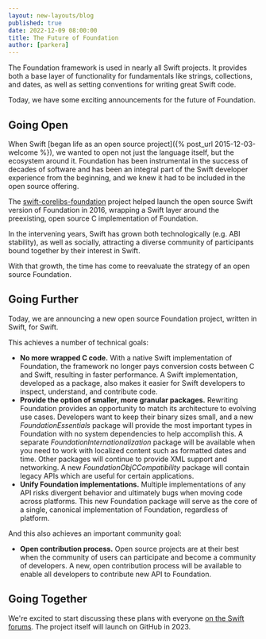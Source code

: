 ```yaml
---
layout: new-layouts/blog
published: true
date: 2022-12-09 08:00:00
title: The Future of Foundation
author: [parkera]
---
```


The Foundation framework is used in nearly all Swift projects. It provides both a base layer of functionality for fundamentals like strings, collections, and dates, as well as setting conventions for writing great Swift code.

Today, we have some exciting announcements for the future of Foundation.

## Going Open
When Swift [began life as an open source project]({% post_url 2015-12-03-welcome %}), we wanted to open not just the language itself, but the ecosystem around it. Foundation has been instrumental in the success of decades of software and has been an integral part of the Swift developer experience from the beginning, and we knew it had to be included in the open source offering.

The [swift-corelibs-foundation](https://github.com/swiftlang/swift-corelibs-foundation) project helped launch the open source Swift version of Foundation in 2016, wrapping a Swift layer around the preexisting, open source C implementation of Foundation.

In the intervening years, Swift has grown both technologically (e.g. ABI stability), as well as socially, attracting a diverse community of participants bound together by their interest in Swift.

With that growth, the time has come to reevaluate the strategy of an open source Foundation.

## Going Further
Today, we are announcing a new open source Foundation project, written in Swift, for Swift.

This achieves a number of technical goals:
* **No more wrapped C code.** With a native Swift implementation of Foundation, the framework no longer pays conversion costs between C and Swift, resulting in faster performance. A Swift implementation, developed as a package, also makes it easier for Swift developers to inspect, understand, and contribute code.
* **Provide the option of smaller, more granular packages.** Rewriting Foundation provides an opportunity to match its architecture to evolving use cases. Developers want to keep their binary sizes small, and a new _FoundationEssentials_ package will provide the most important types in Foundation with no system dependencies to help accomplish this. A separate _FoundationInternationalization_ package will be available when you need to work with localized content such as formatted dates and time. Other packages will continue to provide XML support and networking. A new _FoundationObjCCompatibility_ package will contain legacy APIs which are useful for certain applications.
* **Unify Foundation implementations.** Multiple implementations of any API risks divergent behavior and ultimately bugs when moving code across platforms. This new Foundation package will serve as the core of a single, canonical implementation of Foundation, regardless of platform.

And this also achieves an important community goal:
* **Open contribution process.** Open source projects are at their best when the community of users can participate and become a community of developers. A new, open contribution process will be available to enable all developers to contribute new API to Foundation.

## Going Together
We're excited to start discussing these plans with everyone [on the Swift forums](https://forums.swift.org/t/what-s-next-for-foundation/61939). The project itself will launch on GitHub in 2023.
